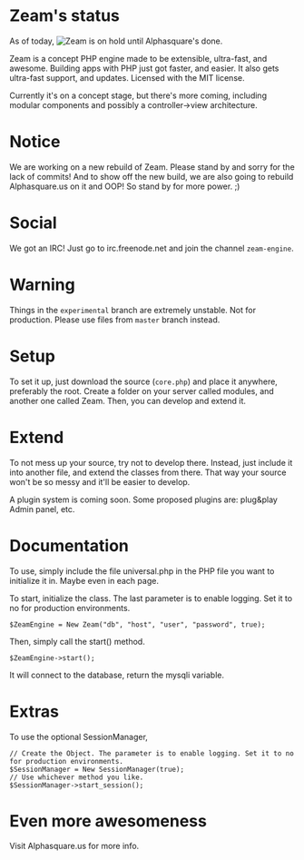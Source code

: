 Zeam's status
==============
As of today, ![Zeam](http://alphasquare.us/code/logo.png) is on hold until Alphasquare's done. 



Zeam is a concept PHP engine made to be extensible, ultra-fast, and awesome. Building apps with PHP just got faster, and easier. It also gets ultra-fast support, and updates. Licensed with the MIT license.

Currently it's on a concept stage, but there's more coming, including modular components and possibly a controller->view architecture.

Notice
===============
We are working on a new rebuild of Zeam. Please stand by and sorry for the lack of commits!
And to show off the new build, we are also going to rebuild Alphasquare.us on it and OOP! So stand by for more power.
;)

Social
===============

We got an IRC! Just go to irc.freenode.net and join the channel ``zeam-engine``.

Warning
===============

Things in the ``experimental`` branch are extremely unstable. Not for production. Please use files from ``master`` branch instead.

Setup
===============

To set it up, just download the source (``core.php``) and place it anywhere, preferably the root.
Create a folder on your server called modules, and another one called Zeam.
Then, you can develop and extend it. 

Extend
===============

To not mess up your source, try not to develop there. Instead, just include it into another file, and extend the classes from there. That way your source won't be so messy and it'll be easier to develop. 

A plugin system is coming soon. Some proposed plugins are: plug&play Admin panel, etc.

Documentation
===============

To use, simply include the file universal.php in the PHP file you want to initialize it in. Maybe even in each page.


To start, initialize the class. The last parameter is to enable logging. Set it to no for production environments.

  ``$ZeamEngine = New Zeam("db", "host", "user", "password", true);``

Then, simply call the start() method.

  ``$ZeamEngine->start();``

It will connect to the database, return the mysqli variable.

Extras
======

To use the optional SessionManager, 


	// Create the Object. The parameter is to enable logging. Set it to no for production environments.
	$SessionManager = New SessionManager(true);
	// Use whichever method you like.
	$SessionManager->start_session();


Even more awesomeness
=====================

Visit Alphasquare.us for more info.
